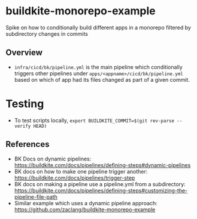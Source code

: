 # buildkite-monorepo-example

Spike on how to conditionally build different apps in a monorepo filtered by subdirectory changes in commits

## Overview

* `infra/cicd/bk/pipeline.yml` is the main pipeline which conditionally triggers other pipelines
  under `apps/<appname>/cicd/bk/pipeline.yml` based on which of app had its files changed
  as part of a given commit.

# Testing

* To test scripts locally, `export BUILDKITE_COMMIT=$(git rev-parse --verify HEAD)`

## References

* BK Docs on dynamic pipelines:
  https://buildkite.com/docs/pipelines/defining-steps#dynamic-pipelines
* BK docs on how to make one pipeline trigger another:
  https://buildkite.com/docs/pipelines/trigger-step
* BK docs on making a pipeline use a pipeline.yml from a subdirectory:
  https://buildkite.com/docs/pipelines/defining-steps#customizing-the-pipeline-file-path
* Similar example which uses a dynamic pipeline approach:
  https://github.com/zaclang/buildkite-monorepo-example
